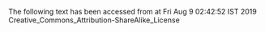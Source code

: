 The following text has been accessed from at Fri Aug 9 02:42:52 IST 2019
Creative_Commons_Attribution-ShareAlike_License
